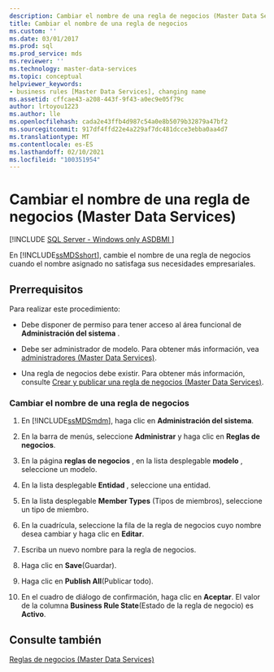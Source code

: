 ```yaml
---
description: Cambiar el nombre de una regla de negocios (Master Data Services)
title: Cambiar el nombre de una regla de negocios
ms.custom: ''
ms.date: 03/01/2017
ms.prod: sql
ms.prod_service: mds
ms.reviewer: ''
ms.technology: master-data-services
ms.topic: conceptual
helpviewer_keywords:
- business rules [Master Data Services], changing name
ms.assetid: cffcae43-a208-443f-9f43-a0ec9e05f79c
author: lrtoyou1223
ms.author: lle
ms.openlocfilehash: cada2e43ffb4d987c54a0e8b5079b32879a47bf2
ms.sourcegitcommit: 917df4ffd22e4a229af7dc481dcce3ebba0aa4d7
ms.translationtype: MT
ms.contentlocale: es-ES
ms.lasthandoff: 02/10/2021
ms.locfileid: "100351954"
---
```

# <a name="change-a-business-rule-name-master-data-services"></a>Cambiar el nombre de una regla de negocios (Master Data Services)

[!INCLUDE [SQL Server - Windows only ASDBMI  ](../includes/applies-to-version/sql-windows-only-asdbmi.md)]

  En [!INCLUDE[ssMDSshort](../includes/ssmdsshort-md.md)], cambie el nombre de una regla de negocios cuando el nombre asignado no satisfaga sus necesidades empresariales.  
  
## <a name="prerequisites"></a>Prerrequisitos  
 Para realizar este procedimiento:  
  
-   Debe disponer de permiso para tener acceso al área funcional de **Administración del sistema** .  
  
-   Debe ser administrador de modelo. Para obtener más información, vea [administradores &#40;Master Data Services&#41;](../master-data-services/administrators-master-data-services.md).  
  
-   Una regla de negocios debe existir. Para obtener más información, consulte [Crear y publicar una regla de negocios &#40;Master Data Services&#41;](../master-data-services/create-and-publish-a-business-rule-master-data-services.md).  
  
### <a name="to-change-the-name-of-a-business-rule"></a>Cambiar el nombre de una regla de negocios  
  
1.  En [!INCLUDE[ssMDSmdm](../includes/ssmdsmdm-md.md)], haga clic en **Administración del sistema**.  
  
2.  En la barra de menús, seleccione **Administrar** y haga clic en **Reglas de negocios**.  
  
3.  En la página **reglas de negocios** , en la lista desplegable **modelo** , seleccione un modelo.  
  
4.  En la lista desplegable **Entidad** , seleccione una entidad.  
  
5.  En la lista desplegable **Member Types** (Tipos de miembros), seleccione un tipo de miembro.  
  
6.  En la cuadrícula, seleccione la fila de la regla de negocios cuyo nombre desea cambiar y haga clic en **Editar**.  
  
7.  Escriba un nuevo nombre para la regla de negocios.  
  
8.  Haga clic en **Save**(Guardar).  
  
9. Haga clic en **Publish All**(Publicar todo).  
  
10. En el cuadro de diálogo de confirmación, haga clic en **Aceptar**. El valor de la columna **Business Rule State**(Estado de la regla de negocio) es **Activo**.  
  
## <a name="see-also"></a>Consulte también  
 [Reglas de negocios &#40;Master Data Services&#41;](../master-data-services/business-rules-master-data-services.md)  
  
  

